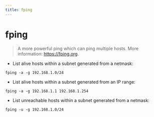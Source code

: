 ```yaml
---
title: fping
---
```

# fping

> A more powerful ping which can ping multiple hosts.
> More information: <https://fping.org>.

- List alive hosts within a subnet generated from a netmask:

`fping -a -g 192.168.1.0/24`

- List alive hosts within a subnet generated from an IP range:

`fping -a -g 192.168.1.1 192.168.1.254`

- List unreachable hosts within a subnet generated from a netmask:

`fping -u -g 192.168.1.0/24`

